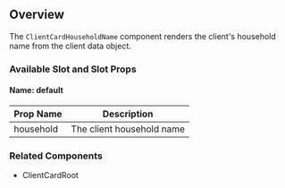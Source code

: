 ## Overview
The `ClientCardHouseholdName` component renders the client's household name from the client data object.

### Available Slot and Slot Props

#### Name: default

| Prop Name | Description |
| ----- | ----------- |
| household | The client household name |

### Related Components
- ClientCardRoot